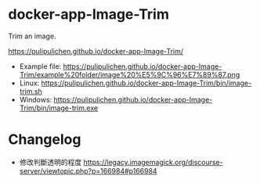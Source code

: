 # docker-app-Image-Trim
Trim an image.

https://pulipulichen.github.io/docker-app-Image-Trim/

- Example file: https://pulipulichen.github.io/docker-app-Image-Trim/example%20folder/image%20%E5%9C%96%E7%89%87.png
- Linux: https://pulipulichen.github.io/docker-app-Image-Trim/bin/image-trim.sh
- Windows: https://pulipulichen.github.io/docker-app-Image-Trim/bin/image-trim.exe

# Changelog

- 修改判斷透明的程度
https://legacy.imagemagick.org/discourse-server/viewtopic.php?p=166984#p166984